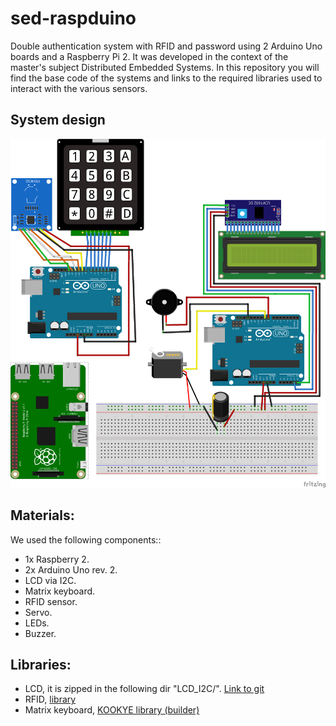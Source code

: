# sed-raspduino
Double authentication system with RFID and password using 2 Arduino Uno boards and a Raspberry Pi 2. It was developed in the context of the master's subject Distributed Embedded Systems. In this repository you will find the base code of the systems and links to the required libraries used to interact with the various sensors.

## System design

![System design](./doc/SED_bb.png)


## Materials:

We used the following components::

- 1x Raspberry 2.
- 2x Arduino Uno rev. 2.
- LCD via I2C.
- Matrix keyboard.
- RFID sensor.
- Servo.
- LEDs.
- Buzzer.


## Libraries:

- LCD, it is zipped in the following dir "LCD_I2C/". [Link to git](https://github.com/fdebrabander/Arduino-LiquidCrystal-I2C-library)
- RFID, [library](https://github.com/AritroMukherjee/RFID/blob/master/rfid-master.zip)
- Matrix keyboard, [KOOKYE library (builder)](http://osoyoo.com/wp-content/uploads/2016/07/Keypad.rar)
